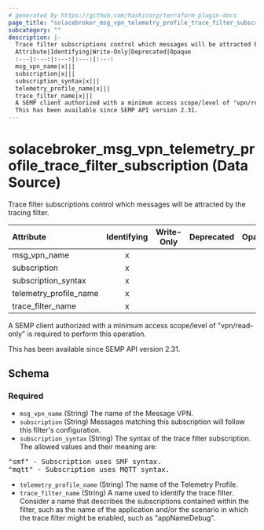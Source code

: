 ```yaml
---
# generated by https://github.com/hashicorp/terraform-plugin-docs
page_title: "solacebroker_msg_vpn_telemetry_profile_trace_filter_subscription Data Source - solacebroker"
subcategory: ""
description: |-
  Trace filter subscriptions control which messages will be attracted by the tracing filter.
  Attribute|Identifying|Write-Only|Deprecated|Opaque
  :---|:---:|:---:|:---:|:---:
  msg_vpn_name|x|||
  subscription|x|||
  subscription_syntax|x|||
  telemetry_profile_name|x|||
  trace_filter_name|x|||
  A SEMP client authorized with a minimum access scope/level of "vpn/read-only" is required to perform this operation.
  This has been available since SEMP API version 2.31.
---
```


# solacebroker_msg_vpn_telemetry_profile_trace_filter_subscription (Data Source)

Trace filter subscriptions control which messages will be attracted by the tracing filter.


Attribute|Identifying|Write-Only|Deprecated|Opaque
:---|:---:|:---:|:---:|:---:
msg_vpn_name|x|||
subscription|x|||
subscription_syntax|x|||
telemetry_profile_name|x|||
trace_filter_name|x|||



A SEMP client authorized with a minimum access scope/level of "vpn/read-only" is required to perform this operation.

This has been available since SEMP API version 2.31.



<!-- schema generated by tfplugindocs -->
## Schema

### Required

- `msg_vpn_name` (String) The name of the Message VPN.
- `subscription` (String) Messages matching this subscription will follow this filter's configuration.
- `subscription_syntax` (String) The syntax of the trace filter subscription. The allowed values and their meaning are:

<pre>
"smf" - Subscription uses SMF syntax.
"mqtt" - Subscription uses MQTT syntax.
</pre>
- `telemetry_profile_name` (String) The name of the Telemetry Profile.
- `trace_filter_name` (String) A name used to identify the trace filter. Consider a name that describes the subscriptions contained within the filter, such as the name of the application and/or the scenario in which the trace filter might be enabled, such as "appNameDebug".
